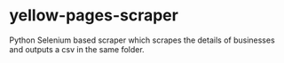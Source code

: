 # yellow-pages-scraper
Python Selenium based scraper which scrapes the details of businesses and outputs a csv in the same folder.
